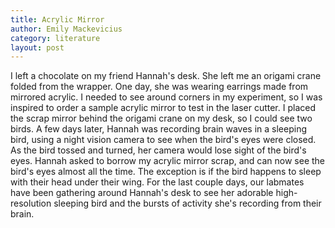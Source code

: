 ```yaml
---
title: Acrylic Mirror
author: Emily Mackevicius
category: literature
layout: post
---
```


I left a chocolate on my friend Hannah's desk.  She left me an origami crane folded from the wrapper.  One day, she was wearing earrings made from mirrored acrylic.  I needed to see around corners in my experiment, so I was inspired to order a sample acrylic mirror to test in the laser cutter. I placed the scrap mirror behind the origami crane on my desk, so I could see two birds.  A few days later, Hannah was recording brain waves in a sleeping bird, using a night vision camera to see when the bird's eyes were closed.  As the bird tossed and turned, her camera would lose sight of the bird's eyes. Hannah asked to borrow my acrylic mirror scrap, and can now see the bird's eyes almost all the time.  The exception is if the bird happens to sleep with their head under their wing.  For the last couple days, our labmates have been gathering around Hannah's desk to see her adorable high-resolution sleeping bird and the bursts of activity she's recording from their brain. 
